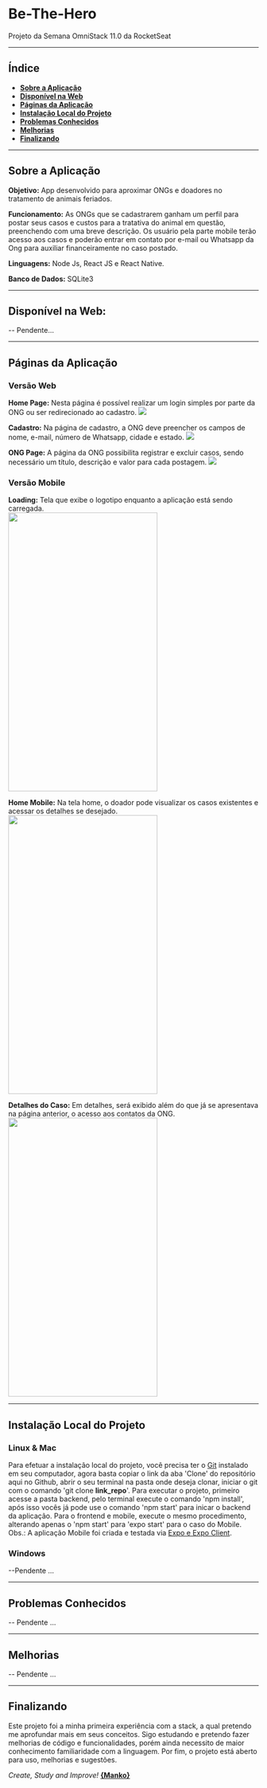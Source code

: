 # Be-The-Hero
Projeto da Semana OmniStack 11.0 da RocketSeat

<hr>

## Índice

 - <a href="#Sobre">__Sobre a Aplicação__</a>
 - <a href="#NaWeb">__Disponível na Web__</a>
 - <a href="#Paginas">__Páginas da Aplicação__</a>
 - <a href="#Instalacao">__Instalação Local do Projeto__</a>
 - <a href="#Problemas">__Problemas Conhecidos__</a>
 - <a href="#Melhorias">__Melhorias__</a>
 - <a href="#Finalizando">__Finalizando__</a>

<hr>

<div id="Sobre"></div>

## Sobre a Aplicação

__Objetivo:__
App desenvolvido para aproximar ONGs e doadores no tratamento de animais feriados.

__Funcionamento:__
As ONGs que se cadastrarem ganham um perfil para postar seus casos e custos para a tratativa do animal em questão, preenchendo com uma breve descrição. Os usuário pela parte mobile terão acesso aos casos e poderão entrar em contato por e-mail ou Whatsapp da Ong para auxiliar financeiramente no caso postado.

__Linguagens:__
Node Js, React JS e React Native.

__Banco de Dados:__
SQLite3

<hr>

<div id="NaWeb"></div>

## Disponível na Web:

 -- Pendente...

<hr>

<div id="Paginas"></div>

## Páginas da Aplicação

### Versão Web

__Home Page:__
Nesta página é possível realizar um login simples por parte da ONG ou ser redirecionado ao cadastro.
![](https://github.com/WagnerManko/be-the-hero/blob/master/Imagens_do_Projeto/home_web.png)

__Cadastro:__
Na página de cadastro, a ONG deve preencher os campos de nome, e-mail, número de Whatsapp, cidade e estado.
![](https://github.com/WagnerManko/be-the-hero/blob/master/Imagens_do_Projeto/cadastro_web.png)

__ONG Page:__
A página da ONG possibilita registrar e excluir casos, sendo necessário um título, descrição e valor para cada postagem.
![](https://github.com/WagnerManko/be-the-hero/blob/master/Imagens_do_Projeto/ong_page.png)

### Versão Mobile

__Loading:__
Tela que exibe o logotipo enquanto a aplicação está sendo carregada. <br>
<img src="https://github.com/WagnerManko/be-the-hero/blob/master/Imagens_do_Projeto/loading_mobile.jpeg" height="560" width="300">

__Home Mobile:__
Na tela home, o doador pode visualizar os casos existentes e acessar os detalhes se desejado. <br>
<img src="https://github.com/WagnerManko/be-the-hero/blob/master/Imagens_do_Projeto/home_mobile.jpeg" height="560" width="300">

__Detalhes do Caso:__
Em detalhes, será exibido além do que já se apresentava na página anterior, o acesso aos contatos da ONG. <br>
<img src="https://github.com/WagnerManko/be-the-hero/blob/master/Imagens_do_Projeto/details_mobile.jpeg" height="560" width="300">

<hr>

<div id="Instalacao"></div>

## Instalação Local do Projeto

### Linux & Mac
Para efetuar a instalação local do projeto, você precisa ter o <a href="https://git-scm.com/" target="_blank">Git</a> instalado em seu computador, agora basta copiar o link da aba 'Clone' do repositório aqui no Github, abrir o seu terminal na pasta onde deseja clonar, iniciar o git com o comando 'git clone __link_repo__'. Para executar o projeto, primeiro acesse a pasta backend, pelo terminal execute o comando 'npm install', após isso vocês já pode use o comando 'npm start' para inicar o backend da aplicação. Para o frontend e mobile, execute o mesmo procedimento, alterando apenas o 'npm start' para 'expo start' para o caso do Mobile. Obs.: A aplicação Mobile foi criada e testada via <a href="https://expo.io/tools" target="_blank">Expo e Expo Client</a>.

### Windows

 --Pendente ...
 
<hr>

<div id="Problemas"></div>

## Problemas Conhecidos

 -- Pendente ...
 
<hr>

<div id="Melhorias"></div>

## Melhorias

 -- Pendente ...
 
<hr>

<div id="Finalizando"></div>

## Finalizando

Este projeto foi a minha primeira experiência com a stack, a qual pretendo me aprofundar mais em seus conceitos.
Sigo estudando e pretendo fazer melhorias de código e funcionalidades, porém ainda necessito de maior conhecimento familiaridade com a linguagem.
Por fim, o projeto está aberto para uso, melhorias e sugestões.

_Create, Study and Improve!_ <a href="https://www.linkedin.com/in/wagner-mengue-898892172/">__{Manko}__</a>
